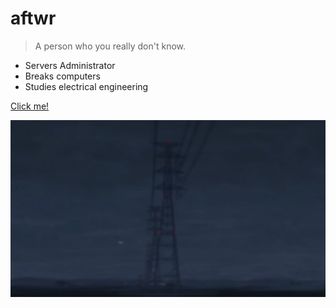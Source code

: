 # aftwr



> A person who you really don't know.

- Servers Administrator
- Breaks computers
- Studies electrical engineering

[Click me!](#howdy-there-🤠)

![](./_assets/coverpage_bg.webp)